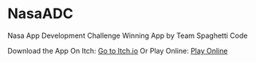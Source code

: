 # NasaADC
Nasa App Development Challenge Winning App by Team Spaghetti Code

Download the App On Itch: [Go to Itch.io](#https://thespaghetticode.itch.io/nadc)
Or Play Online: [Play Online](https://spaghetti-code-inc.github.io/NasaADC/)
